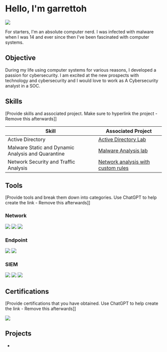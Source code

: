 # Hello, I'm garrettoh
<a href="https://www.linkedin.com/in/garrett-raese-710baa2b1/"><img src="https://img.shields.io/badge/-LinkedIn-0072b1?&style=for-the-badge&logo=linkedin&logoColor=white" /></a>


For starters, I'm an absolute computer nerd. I was infected with malware when I was 14 and ever since then I've been fascinated with computer systems. 

## Objective
During my life using computer systems for various reasons, I developed a passion for cybersecurity. I am excited at the new prospects with technology and cybersecurity and I would love to work as A Cybersecurity analyst in a SOC.

## Skills
[Provide skills and associated project. Make sure to hyperlink the project - Remove this afterwards]]

| Skill                                         | Associated Project         |
|-----------------------------------------------|----------------------------|
| Active Directory         | <a href="https://google.com">Active Directory Lab</a>|
| Malware Static and Dynamic Analysis and Quarantine          | <a href="https://google.com">Malware Analysis lab</a>|
| Network Security and Traffic Analysis | <a href="https://tryhackme.com/module/network-security-and-traffic-analysis">Network analysis with custom rules</a>|

## Tools
[Provide tools and break them down into categories. Use ChatGPT to help create the link - Remove this afterwards]]

### Network
<div>
    <img src="https://img.shields.io/badge/-Wireshark-1679A7?&style=for-the-badge&logo=Wireshark&logoColor=white" />
    <img src="https://img.shields.io/badge/-Suricata-EF3B2D?&style=for-the-badge&logo=Suricata&logoColor=white" />
    <img src="https://img.shields.io/badge/-Zeek-777BB4?&style=for-the-badge&logo=Zeek&logoColor=white" />
</div>

### Endpoint
<div>
    <img src="https://img.shields.io/badge/-Microsoft_Defender_for_Endpoint-00A4EF?&style=for-the-badge&logo=Microsoft&logoColor=white" />
    <img src="https://img.shields.io/badge/-Velociraptor-4B275F?&style=for-the-badge&logo=Velociraptor&logoColor=white" />
</div>

### SIEM
<div>
    <img src="https://img.shields.io/badge/-Microsoft_Sentinel-0078D4?&style=for-the-badge&logo=Microsoft&logoColor=white" />
    <img src="https://img.shields.io/badge/-Splunk-000000?&style=for-the-badge&logo=Splunk&logoColor=white" />
    <img src="https://img.shields.io/badge/-Elastic-005571?&style=for-the-badge&logo=Elastic&logoColor=white" />
</div>

## Certifications
[Provide certifications that you have obtained. Use ChatGPT to help create the link - Remove this afterwards]]
<div>
<img src="https://img.shields.io/badge/-Security%2B-FF0000?&style=for-the-badge&logo=CompTIA&logoColor=white" />
</div>

## Projects
-


